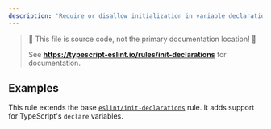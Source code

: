 ```yaml
---
description: 'Require or disallow initialization in variable declarations.'
---
```


> 🛑 This file is source code, not the primary documentation location! 🛑
>
> See **<https://typescript-eslint.io/rules/init-declarations>** for documentation.

## Examples

This rule extends the base [`eslint/init-declarations`](https://eslint.org/docs/rules/init-declarations) rule.
It adds support for TypeScript's `declare` variables.

